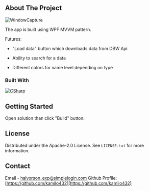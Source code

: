 <!-- ABOUT THE PROJECT -->
## About The Project
![WindowCapture]

The app is built using WPF MVVM pattern.

Futures:
* "Load data" button which downloads data from DBW Api

* Ability to search for a data

* Different colors for name level depending on type


### Built With
[![CSharp][CSharp.com]][CSharp-url]


<!-- GETTING STARTED -->
## Getting Started
Open solution than click "Build" button.


<!-- LICENSE -->
## License
Distributed under the Apache-2.0 License. See `LICENSE.txt` for more information.


<!-- CONTACT -->
## Contact
Email - halvorson_exp@simplelogin.com
Github Profile: [https://github.com/kamilo432](https://github.com/kamilo432)



<!-- MARKDOWN LINKS & IMAGES -->
[CSharp.com]: https://img.shields.io/badge/C%23-239120?style=for-the-badge&logo=c-sharp&logoColor=white
[CSharp-url]: https://dotnet.microsoft.com/en-us/languages/csharp
[WindowCapture]: https://github.com/kamilo432/DBWApp/assets/107879093/bf0545c1-eeb9-437a-801b-20d91357b1ce
